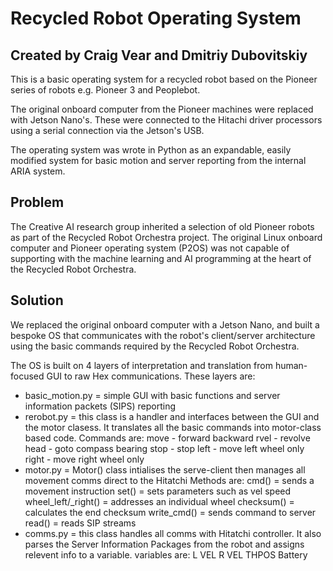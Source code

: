 # Recycled Robot Operating System
## Created by Craig Vear and Dmitriy Dubovitskiy

This is a basic operating system for a recycled robot based on the Pioneer series of robots e.g. Pioneer 3 and Peoplebot.

The original onboard computer from the Pioneer machines were replaced with Jetson Nano's. These were connected to the Hitachi driver processors using a serial connection via the Jetson's USB.

The operating system was wrote in Python as an expandable, easily modified system for basic motion and server reporting from the internal ARIA system.

## Problem
The Creative AI research group inherited a selection of old Pioneer robots as part of the Recycled Robot Orchestra project. The original Linux onboard computer and Pioneer operating system (P2OS) was not capable of supporting with the machine learning and AI programming at the heart of the Recycled Robot Orchestra.

## Solution
We replaced the original onboard computer with a Jetson Nano, and built a bespoke OS that communicates with the robot's client/server architecture using the basic commands required by the Recycled Robot Orchestra. 

The OS is built on 4 layers of interpretation and translation from human-focused GUI to raw Hex communications. These layers are:
- basic_motion.py = simple GUI with basic functions and server information packets (SIPS) reporting
- rerobot.py = this class is a handler and interfaces between the GUI and the motor clasess.
It translates all the basic commands into motor-class based code.
    Commands are:
    move - forward backward
    rvel - revolve
    head - goto compass bearing
    stop - stop
    left - move left wheel only
    right - move right wheel only
- motor.py = Motor() class intialises the serve-client then manages all movement comms
direct to the Hitatchi
    Methods are:
    cmd() = sends a movement instruction
    set() = sets parameters such as vel speed
    wheel_left/_right() = addresses an individual wheel
    checksum() = calculates the end checksum
    write_cmd() = sends command to server
    read() = reads SIP streams 
- comms.py = this class handles all comms with Hitatchi controller.
It also parses the Server Information Packages from the robot
and assigns relevent info to a variable.
    variables are:
    L VEL
    R VEL
    THPOS
    Battery
    

